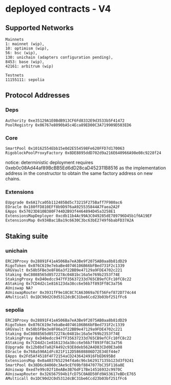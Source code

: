 # deployed contracts - V4

## Supported Networks

```
Mainnets
1: mainnet (wip),
10: optimism (wip),
56: bsc (wip),
130: unichain (adapters configuration pending),
8453: base (wip),
42161: arbitrum (wip)

Testnets
11155111: sepolia
```

## Protocol Addresses

### Deps

```
Authority 0xe35129A1E0BdB913CF6Fd8332E9d3533b5F41472
PoolRegistry 0x06767e8090bA5c4Eca89ED00C3A719909D503ED6
```

### Core

```
SmartPool 0x10162554Ebb15e0d2E554598Fe620FFD7d170063
RigoblockPoolProxyFactory 0x8DE8895ddD702d9a216E640966A98e08c9228f24
```

notice: deterministic deployment requires 0xeb0c08Ad44af89BcBB5Ed6dD28caD452311B8516 as the implementation address in the constructor to obtain the same factory address on new chains.

### Extensions

```
EUpgrade 0x6A17ca05b112485Bd5c73215F275Baff7F980ac6
EOracle 0x180fFD810EFf8b9D976aA925535844A7Faea2A2F
EApps 0x57023D810B380F744D2B93f4464894D45a3258E1
ExtensionsMapDeployer 0xcdb11b4Ac99A3C049285dE789796D45b1f6A19EF
ExtensionsMap 0x934Bac1Ba19c6630C3bc63bE2749f6babFD37A2A
```

## Staking suite

### unichain

```
ERC20Proxy 0x28891F41eA506Ba7eA3Be9f2075AB0aa8b81dD29
RigoToken 0x076C619e7ebaBe40746106B66bFBed731F2c1339
GRGVault 0x58b5FBe3e8F86a3f22BB9e47129a9FDE4702c221
Staking 0xC8088565d057227Ac0481bc16a5e769b2353f74E
StakingProxy 0xD40edcc947fF35637233d765CB9efCFc10fC8c22
AStaking 0x7CD4d2c1e816123da38cc6e56b7f893Ff8C3a756
AUniswap NA?
AUniswapRouter 0x3931fF9e18C8C7CA63069a7Ef56Fef872D774c44
AMulticall 0x1DC90d2C0d5312dcBC31be6Ccd23b03bf251fFc6
```

### sepolia

```
ERC20Proxy 0x28891F41eA506Ba7eA3Be9f2075AB0aa8b81dD29
RigoToken 0x076C619e7ebaBe40746106B66bFBed731F2c1339
GRGVault 0x58b5FBe3e8F86a3f22BB9e47129a9FDE4702c221
Staking 0xC8088565d057227Ac0481bc16a5e769b2353f74E
StakingProxy 0xD40edcc947fF35637233d765CB9efCFc10fC8c22
AStaking 0x7CD4d2c1e816123da38cc6e56b7f893Ff8C3a756
EUpgrade 0x12b8bd7a02FA492c93E8deb562A4D83CDd0E3a08
EOracle 0x768a590A1dFc821F112D58608886D72E34Ef44e7
EApps 0x2Fd5Af4518f4F72154aCD2436424916FbED695Bd
ExtensionsMap 0x0a4037652294f4a6c96cb62917135b123d3f9241
SmartPool 0x38D6c84060c3Ae9cEf69bf8847077bC35F116a8E
AUniswap 0xed7e99c02f18eABe3B76dF17Be14516932c9970C
AUniswapRouter 0x326567594b1fcD75C0A8D50Fd9A53617eBDcE765
AMulticall 0x1DC90d2C0d5312dcBC31be6Ccd23b03bf251fFc6
```

